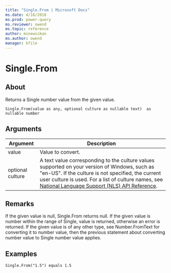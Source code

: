 ```yaml
---
title: "Single.From | Microsoft Docs"
ms.date: 4/16/2018
ms.prod: power-query
ms.reviewer: owend
ms.topic: reference
author: minewiskan
ms.author: owend
manager: kfile
---
```

# Single.From

  
## About  
Returns a Single number value from the given value.  
  
```  
Single.From(value as any, optional culture as nullable text)  as nullable number  
```  
  
## Arguments  
  
|Argument|Description|  
|------------|---------------|  
|value|Value to convert.|  
|optional culture|A text value corresponding to the culture values supported on your version of Windows, such as "en-US". If the culture is not specified, the current user culture is used. For a list of culture names, see [National Language Support (NLS) API Reference](http://msdn.microsoft.com/en-us/goglobal/bb896001.aspx).|  
  
## Remarks  
If the given value is null, Single.From returns null. If the given value is number within the range of Single, value is returned, otherwise an error is returned. If the given value is of any other type, see Number.FromText for converting it to number value, then the previous statement about converting number value to Single number value applies.  
  
## Examples  
  
```  
Single.From("1.5") equals 1.5  
```  
